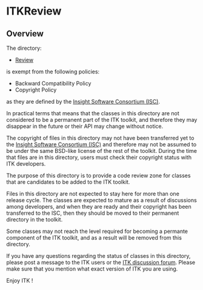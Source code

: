 ITKReview
=========

Overview
--------

The directory:

  - [Review](../Review)

is exempt from the following policies:

  - Backward Compatibility Policy
  - Copyright Policy

as they are defined by the [Insight Software Consortium (ISC)](https://www.insightsoftwareconsortium.org/).

In practical terms that means that the classes in this directory are not
considered to be a permanent part of the ITK toolkit, and therefore they may
disappear in the future or their API may change without notice.

The copyright of files in this directory may not have been transferred yet to
the [Insight Software Consortium (ISC)](https://www.insightsoftwareconsortium.org/)
and therefore may not be assumed to be under the same BSD-like license of the
rest of the toolkit. During the time that files are in this directory, users
must check their copyright status with ITK developers.

The purpose of this directory is to provide a code review zone for classes
that are candidates to be added to the ITK toolkit.

Files in this directory are not expected to stay here for more than one
release cycle. The classes are expected to mature as a result of discussions
among developers, and when they are ready and their copyright has been
transferred to the ISC, then they should be moved to their permanent directory
in the toolkit.

Some classes may not reach the level required for becoming a permante
component of the ITK toolkit, and as a result will be removed from this
directory.

If you have any questions regarding the status of classes in this directory,
please post a message to the ITK users or the [ITK discussion forum](https://discourse.itk.org).
Please make sure that you mention what exact version of ITK you are using.


  Enjoy ITK !
